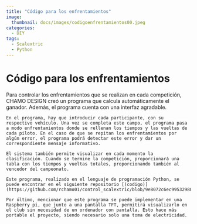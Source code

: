 ```yaml
---
title: "Código para los enfrentamientos"
image: 
  thumbnail: docs/images/codigoenfrentamientos00.jpeg
categories:
  - DIY
tags:
  - Scalextric
  - Python
---
```




# Código para los enfrentamientos

  Para controlar los enfrentamientos que se realizan en cada competición, CHAMO DESIGN creó un programa que calcula automáticamente el ganador. Además, el programa cuenta con una interfaz agradable.

	En el programa, hay que introducir cada participante, con su respectivo vehículo. Una vez se completa este campo, el programa pasa a modo enfrentamientos donde se rellenan los tiempos y las vueltas de cada piloto. En el caso de que se repitan los enfrentamientos por algún error, el programa podrá detectar este error y dar un correspondiente mensaje informativo.

	El sistema también permite visualizar en cada momento la clasificación. Cuando se termine la competición, proporcionará una tabla con los tiempos y vueltas totales, proporcionando también al vencedor del campeonato.

	Este programa, realizado en el lenguaje de programación Python, se puede encontrar en el siguiente repositorio [(codigo)](https://github.com/rchamo01/control_scalextric/blob/9e8072c6ec99532988b6dd865ec7aa7ea6a69e32/scalextric_final.py).

	Por último, mencionar que este programa se puede implementar en una Raspberry pi, que junto a una pantalla TFT, permitirá visualizarlo en el club sin necesidad de un ordenador con pantalla. Esto hace más portable el proyecto, siendo necesario solo una toma de electricidad.


